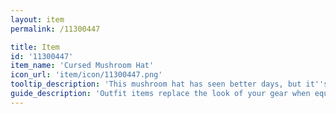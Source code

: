 ```yaml
---
layout: item
permalink: /11300447

title: Item
id: '11300447'
item_name: 'Cursed Mushroom Hat'
icon_url: 'item/icon/11300447.png'
tooltip_description: 'This mushroom hat has seen better days, but it''s still got a bit of charm, right?'
guide_description: 'Outfit items replace the look of your gear when equipped.'
---
```

